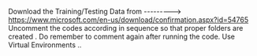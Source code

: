 Download the Training/Testing Data from --------->   https://www.microsoft.com/en-us/download/confirmation.aspx?id=54765
Uncomment the codes according in sequence so that proper folders are created . Do remember to comment again after running the code.
Use Virtual Environments ..
